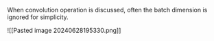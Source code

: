 When convolution operation is discussed, often the batch dimension is ignored for simplicity. 


![[Pasted image 20240628195330.png]]
